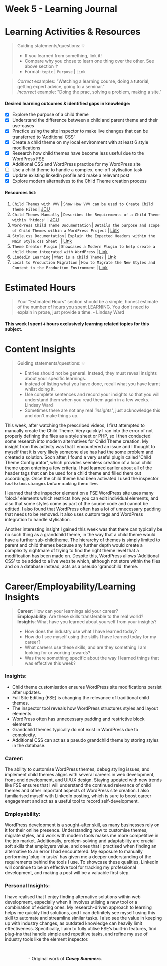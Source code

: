 # Week 5 - Learning Journal

# Learning Activities & Resources
> Guiding statements/questions: :bulb:
> - If you learned from something, link it!
> - Compare why you chose to learn one thing over the other. See above section &uarr;
> - Format: `topic` | `Purpose` | `Link` <br>

> *Correct* examples: "Watching a learning course, doing a tutorial, getting expert advice, going to a seminar." <br>
> *Incorrect* example: "Doing the prac, solving a problem, making a site."

#### Desired learning outcomes & identified gaps in knowledge: 
- [x] Explore the purpose of a child theme
- [X] Understand the difference between a child and parent theme and their use-cases
- [X] Practice using the site inspector to make live changes that can be transferred to 'Additional CSS'
- [X] Create a child theme on my local environment with at least 6 style modifications
- [X] Research how child themes have become less useful due to the WordPress FSE
- [X] Additional CSS and WordPress practice for my WordPress site
- [ ] Use a child theme to handle a complex, one-off stylisation task
- [X] Update existing linkedIn profile and make a relevant post
- [X] Explore modern alternatives to the Child Theme creation process

#### Resources list:
1. `Child Themes with VVV` | `Show How VVV can be used to Create Child Theme Files` | [JCU](https://jcu.au.panopto.com/Panopto/Pages/Viewer.aspx?id=2c849570-c103-4b35-907d-b27a00170c13&start=0)
2. `Child Themes Manually` | `Describes the Requirements of a Child Theme within 'htdocs'` | [JCU](https://jcu.au.panopto.com/Panopto/Pages/Viewer.aspx?id=604396c6-0e44-4117-b854-b27a00170a1c&start=0)
3. `WordPress Child Theme Documentation` | `Details the purpose and scope of Child Themes within a WordPress Project` | [Link](https://developer.wordpress.org/themes/advanced-topics/child-themes/)
4. `Style.css Documentation` | `Explain the Expected Headers within the Main Style.css Sheet ` | [Link](https://developer.wordpress.org/themes/core-concepts/main-stylesheet/)
5. `Theme Creator Plugin` | `Showcases a Modern Plugin to help create a child theme integrated with WordPress` | [Link](https://www.youtube.com/watch?v=Wpc6FAsi7xI)
6. `LindedIn Learning` | `What is a Child Theme?` | [Link](https://www.linkedin.com/learning/wordpress-building-child-themes-3/what-is-a-child-theme?resume=false&u=2223545)
7. `Local to Production Migration` | `How to Migrate the New Styles and Content to the Production Environment` | [Link](https://www.linkedin.com/learning/wordpress-building-child-themes-3/migrating-files-to-your-live-site?resume=false&u=2223545)

# Estimated Hours
> Your "Estimated Hours" section should be a simple, honest estimate of the number of hours you spent LEARNING. You don't need to explain in prose, just provide a time. - Lindsay Ward
#### This week I spent `4` hours exclusively learning related topics for this subject.

# Content Insights
> Guiding statements/questions: :bulb:
> - Entries should not be general. Instead, they must reveal insights about your specific learnings.
> - Instead of listing what you have done, recall what you have learnt whilst doing it.
> - Use complete sentences and record your insights so that you will understand them when you read them again in a few weeks. - Lindsay Ward
> - Sometimes there are not any real *'insights'*, just acknowledge this and don't make things up.

This week, after watching the prescribed videos, I first attempted to manually create the Child Theme. Very quickly I ran into the error of not properly defining the files as a style sheet or PHP, so I then conducted some research into modern alternatives for Child Theme creation. My insight from this activity was that I encountered an issue and I thought to myself that it is very likely someone else has had the some problem and created a solution. Soon after, I found a very useful plugin called 'Child Theme Configurator', which provides seemless creation of a local child theme upon entering a few criteria. I had learned earlier about all of the header tags that can be used for a child theme and filled them out accordingly. Once the child theme had been activated I used the inspector tool to test changes before making them live.

I learned that the inspector element on a FSE WordPress site uses many 'block' elements which restricts how you can edit individual elements, and also that some styles come as part of the source code and cannot be editted. I also found that WordPress often has a lot of unnecessary padding that needs to be removed. It also uses custom tags and WordPress integration to handle stylisation. 

Another interesting insight I gained this week was that there can typically be no such thing as a grandchild theme, in the way that a child theme would have a further sub-childtheme. The hierarchy of themes is simply limited to parent and child themes because any further depth would create a complexity nightmare of trying to find the right theme level that a modification has been made on. Despite this, WordPress allows 'Additional CSS' to be added to a live website which, although not store within the files and on a database instead, acts as a pseudo 'grandchild' theme.

# Career/Employability/Learning Insights
>**Career**: How can your learnings aid your career? <br>
>**Employability**: Are these skills transferable to the real world? <br>
>**Insights**: What have you learned about yourself from your insights? <br>
> - How does the industry use what I have learned today?
> - How do I see myself using the skills I have learned today for my career?
> - What careers use these skills, and are they something I am looking for or working towards?
> - Was there something specific about the way I learned things that was effective this week?

### Insights:
- Child theme customisation ensures WordPress site modifications persist after updates.
- Full Site Editing (FSE) is changing the relevance of traditional child themes.
- The inspector tool reveals how WordPress structures styles and layout elements.
- WordPress often has unnecessary padding and restrictive block elements.
- Grandchild themes typically do not exist in WordPress due to complexity.
- Additional CSS can act as a pseudo grandchild theme by storing styles in the database.

### Career:
The ability to customise WordPress themes, debug styling issues, and implement child themes aligns with several careers in web development, front-end development, and UI/UX design. Staying updated with new trends like FSE ensures that I will understand the continued relevance of child themes and other important aspects of WordPress site creation. I also familiarised myself with LinkedIn posting, which is sure to boost career engagement and act as a useful tool to record self-development.

### Employability:
WordPress development is a sought-after skill, as many businesses rely on it for their online presence. Understanding how to customise themes, migrate styles, and work with modern tools makes me more competitive in the job market. Additionally, problem-solving and adaptability are crucial soft skills that employers value, and ones that I practised when finding an alternative to an error I had encountered. My exposure to manually performing 'plug-in tasks' has given me a deeper understanding of the requirements behind the tools I use. To showcase these qualities, LinkedIn will continue to be an effective tool for tracking my professional development, and making a post will be a valuable first step.

### Personal Insights:
I have realised that I enjoy finding alternative solutions within web development, especially when it involves utlising a new tool or a combination of existing ones. My research-driven approach to learning helps me quickly find solutions, and I can definitely see myself using this skill to automate and streamline similar tasks. I also see the value in keeping up with industry changes, as outdated knowledge can heavily limit effectiveness. Specifically, I aim to fully utilise FSE’s built-in features, find plug-ins that handle simple and repetitive tasks, and refine my use of industry tools like the element inspector.

<br>

&nbsp;&nbsp;&nbsp;&nbsp;&nbsp;&nbsp;&nbsp;&nbsp;&nbsp;&nbsp;&nbsp;&nbsp;&nbsp;&nbsp;&nbsp;&nbsp;&nbsp;&nbsp;&nbsp;- Original work of ***Casey Summers***.
